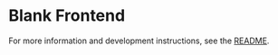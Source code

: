 # Blank Frontend

For more information and development instructions, see the [README](../README.md).
